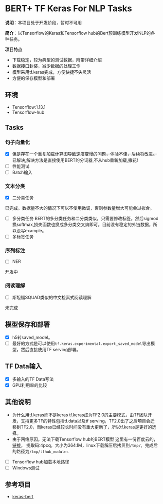 # BERT+ TF Keras For NLP Tasks
**说明**：本项目处于开发阶段，暂时不可用

**简介**：以Tensorflow的Keras和Tensorflow hub的Bert预训练模型开发NLP的各种任务。

**项目特点**
- 下载稳定，较为典型的测试数据，附带详细介绍
- 数据接口封装，减少数据的处理工作
- 模型采用tf.keras完成，方便快捷不失灵活
- 方便的保存模型和部署

## 环境
- Tensorflow:1.13.1
- Tensorflow-hub

## Tasks
### 句子向量化
- [x]  ~~但是存在一个重复加载计算图导致速度变慢的问题，体验不佳，后续将改进。~~ 
已解决,解决方法是直接使用BERT的分词器,不从hub重新加载,撒花!
- [ ] 性能测试
- [ ] Batch输入
### 文本分类
- [x] 二分类任务

已完成。数据量不大的情况下可以不使用微调，否则参数量增大可能会过拟合。
- [ ] 多分类任务
BERT的多分类任务和二分类类似，只需要修改标签，然后sigmod换softmax,损失函数也换成多分类交叉熵即可。目前没有稳定的外链数据，所以没写example。
- [ ] 多标签任务

### 序列标注
- [ ] NER

开发中
### 阅读理解
- [ ] 斯坦福SQUAD类似的中文检索式阅读理解

未完成
## 模型保存和部署
- [x] h5转saved_model。
- [ ] 最好的方式是可以使用`tf.keras.experimental.export_saved_model`导出模型，然后直接使用TF serving部署。

## TF Data输入
- [x] 多输入的TF Data写法
- [x] GPU利用率的比较

## 其他说明
- 为什么用tf.keras而不是keras
tf.keras成为TF2.0的主要模式，由TF团队开发，支持更多TF的特性包括tf.data以及tf serving，TF2.0出了之后项目会迁移到TF2.0，而keras已经较长时间没有重大更新了，所以tf.keras是更好的选择。
- 由于网络原因，无法下载Tensorflow hub的BERT模型
这里有一份百度云的，[链接](https://pan.baidu.com/s/1Gm9Hcs4ysJGITKUoPZJxNg)， 提取码:4pcq，大小为364.1M，linux下载解压后拷贝到`/tmp/`，完成后的路径为`/tmp/tfhub_modules`
 - [ ] Tensorflow hub加载本地路径
 - [ ] Windows测试

## 参考项目
- [keras-bert](https://github.com/strongio/keras-bert)
